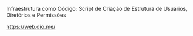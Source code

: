 Infraestrutura como Código: Script de Criação de Estrutura de Usuários, Diretórios e Permissões


https://web.dio.me/
